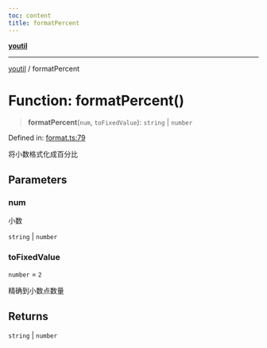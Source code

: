 ```yaml
---
toc: content
title: formatPercent
---
```

[**youtil**](../README.md)

***

[youtil](../globals.md) / formatPercent

# Function: formatPercent()

> **formatPercent**(`num`, `toFixedValue`): `string` \| `number`

Defined in: [format.ts:79](https://github.com/sxei/youtil/blob/694ab8493a838606110abf86b5e5d35bb7326cbe/src/format.ts#L79)

将小数格式化成百分比

## Parameters

### num

小数

`string` | `number`

### toFixedValue

`number` = `2`

精确到小数点数量

## Returns

`string` \| `number`
